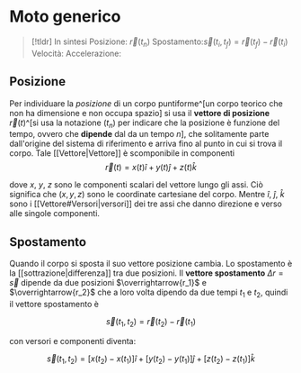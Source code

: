 # Moto generico

> [!tldr] In sintesi
> Posizione: $\overrightarrow{r}(t_n)$
> Spostamento:$\overrightarrow{s}(t_i,t_f)=\overrightarrow{r}(t_f) - \overrightarrow{r}(t_i)$
> Velocità:
> Accelerazione:

## Posizione

Per individuare la *posizione* di un corpo puntiforme^[un corpo teorico che non ha dimensione e non occupa spazio] si usa il **vettore di posizione** $\overrightarrow{r}(t)$^[si usa la notazione $(t_n)$ per indicare che la posizione è funzione del tempo, ovvero che **dipende** dal da un tempo $n$], che solitamente parte dall'origine del sistema di riferimento e arriva fino al punto in cui si trova il corpo. Tale [[Vettore|Vettore]] è scomponibile in componenti $$\overrightarrow{r}(t)=x(t)\hat i+y(t)\hat j+z(t)\hat k$$

dove $x$, $y$, $z$ sono le componenti scalari del vettore lungo gli assi. Ciò significa che $(x, y, z)$ sono le coordinate cartesiane del corpo. Mentre $\hat i$, $\hat j$, $\hat k$ sono i [[Vettore#Versori|versori]] dei tre assi che danno direzione e verso alle singole componenti.

## Spostamento

Quando il corpo si sposta il suo vettore posizione cambia. Lo spostamento è la [[sottrazione|differenza]] tra due posizioni. Il **vettore spostamento** $\Delta r = \overrightarrow{s}$ dipende da due posizioni $\overrightarrow{r_1}$ e $\overrightarrow{r_2}$ che a loro volta dipendo da due tempi $t_1$ e $t_2$, quindi il vettore spostamento è 

$$\overrightarrow{s}(t_1,t_2)= \overrightarrow{r}(t_2) - \overrightarrow{r}(t_1)$$

con versori e componenti diventa:

$$\overrightarrow{s}(t_1,t_2)=[x(t_2)-x(t_1)]\hat i+[y(t_2)-y(t_1)]\hat j+[z(t_2)-z(t_1)]\hat k$$
